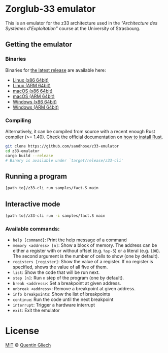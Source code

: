 # Zorglub-33 emulator

This is an emulator for the z33 architecture used in the _"Architecture des Systèmes d'Exploitation"_ course at the University of Strasbourg.

## Getting the emulator

### Binaries

Binaries for [the latest release](https://github.com/sandhose/z33-emulator/releases/latest) are available here:

- [Linux (x86 64bit)](https://github.com/sandhose/z33-emulator/releases/latest/download/z33-cli-x86_64-unknown-linux-musl.tar.gz)
- [Linux (ARM 64bit)](https://github.com/sandhose/z33-emulator/releases/latest/download/z33-cli-aarch64-unknown-linux-musl.tar.gz)
- [macOS (x86 64bit)](https://github.com/sandhose/z33-emulator/releases/latest/download/z33-cli-x86_64-apple-darwin.tar.gz)
- [macOS (ARM 64bit)](https://github.com/sandhose/z33-emulator/releases/latest/download/z33-cli-aarch64-apple-darwin.tar.gz)
- [Windows (x86 64bit)](https://github.com/sandhose/z33-emulator/releases/latest/download/z33-cli-x86_64-pc-windows-msvc.exe)
- [Windows (ARM 64bit)](https://github.com/sandhose/z33-emulator/releases/latest/download/z33-cli-aarch64-pc-windows-msvc.exe)

### Compiling

Alternatively, it can be compiled from source with a recent enough Rust compiler (>= 1.40).
Check the official documentation on [how to install Rust](https://www.rust-lang.org/tools/install).

```sh
git clone https://github.com/sandhose/z33-emulator
cd z33-emulator
cargo build --release
# Binary is available under `target/release/z33-cli'
```

## Running a program

```sh
[path to]/z33-cli run samples/fact.S main
```

## Interactive mode

```sh
[path to]/z33-cli run -i samples/fact.S main
```

### Available commands:

- `help [command]`: Print the help message of a command
- `memory <address> [n]`: Show a block of memory. The address can be either a register with or without offset (e.g. `%sp-5`) or a literal (e.g. `100`). The second argument is the number of cells to show (one by default).
- `registers [register]`: Show the value of a register. If no register is specified, shows the value of all five of them.
- `list`: Show the code that will be run next.
- `step [n]`: Run `n` step of the program (one by default).
- `break <address>`: Set a breakpoint at given address.
- `unbreak <address>`: Remove a breakpoint at given address.
- `info breakpoints`: Show the list of breakpoints
- `continue`: Run the code until the next breakpoint
- `interrupt`: Trigger a hardware interrupt
- `exit`: Exit the emulator

# License

[MIT](./LICENSE) © [Quentin Gliech](https://sandhose.fr)
